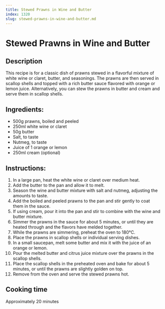 ```yaml
---
title: Stewed Prawns in Wine and Butter
index: 1320
slug: stewed-prawns-in-wine-and-butter.md
---
```


# Stewed Prawns in Wine and Butter

## Description
This recipe is for a classic dish of prawns stewed in a flavorful mixture of white wine or claret, butter, and seasonings. The prawns are then served in scallop shells and topped with a rich butter sauce flavored with orange or lemon juice. Alternatively, you can stew the prawns in butter and cream and serve them in scallop shells.

## Ingredients:
- 500g prawns, boiled and peeled
- 250ml white wine or claret
- 50g butter
- Salt, to taste
- Nutmeg, to taste
- Juice of 1 orange or lemon
- 250ml cream (optional)

## Instructions:
1. In a large pan, heat the white wine or claret over medium heat.
2. Add the butter to the pan and allow it to melt.
3. Season the wine and butter mixture with salt and nutmeg, adjusting the amounts to taste.
4. Add the boiled and peeled prawns to the pan and stir gently to coat them in the sauce.
5. If using cream, pour it into the pan and stir to combine with the wine and butter mixture.
6. Simmer the prawns in the sauce for about 5 minutes, or until they are heated through and the flavors have melded together.
7. While the prawns are simmering, preheat the oven to 180°C.
8. Place the prawns in scallop shells or individual serving dishes.
9. In a small saucepan, melt some butter and mix it with the juice of an orange or lemon.
10. Pour the melted butter and citrus juice mixture over the prawns in the scallop shells.
11. Place the scallop shells in the preheated oven and bake for about 5 minutes, or until the prawns are slightly golden on top.
12. Remove from the oven and serve the stewed prawns hot.

## Cooking time
Approximately 20 minutes